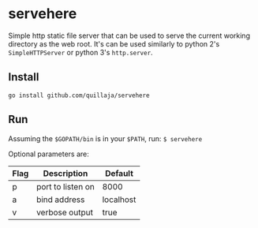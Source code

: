 # servehere
Simple http static file server that can be used to serve the current working directory as the web root. 
It's can be used similarly to python 2's `SimpleHTTPServer` or python 3's `http.server`.

## Install
`go install github.com/quillaja/servehere`

## Run
Assuming the `$GOPATH/bin` is in your `$PATH`, run:
`$ servehere`

Optional parameters are:

| Flag | Description | Default |
|---|---|---|
| p | port to listen on | 8000 |
| a | bind address | localhost |
| v | verbose output | true |
